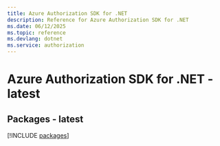 ```yaml
---
title: Azure Authorization SDK for .NET
description: Reference for Azure Authorization SDK for .NET
ms.date: 06/12/2025
ms.topic: reference
ms.devlang: dotnet
ms.service: authorization
---
```

# Azure Authorization SDK for .NET - latest
## Packages - latest
[!INCLUDE [packages](authorization-index.md)]